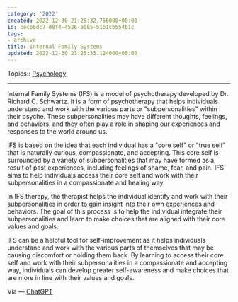 ```yaml
---
category: '2022'
created: 2022-12-30 21:25:32.756000+00:00
id: cecb6dc7-d8f4-4526-a085-51b1cb554b1c
tags:
- archive
title: Internal Family Systems
updated: 2022-12-30 21:25:33.124000+00:00
---
```

   
Topics:: [Psychology](../topics/psychology.md)   
   
   
---   
   
Internal Family Systems (IFS) is a model of psychotherapy developed by Dr. Richard C. Schwartz. It is a form of psychotherapy that helps individuals understand and work with the various parts or "subpersonalities" within their psyche. These subpersonalities may have different thoughts, feelings, and behaviors, and they often play a role in shaping our experiences and responses to the world around us.   
   
IFS is based on the idea that each individual has a "core self" or "true self" that is naturally curious, compassionate, and accepting. This core self is surrounded by a variety of subpersonalities that may have formed as a result of past experiences, including feelings of shame, fear, and pain. IFS aims to help individuals access their core self and work with their subpersonalities in a compassionate and healing way.   
   
In IFS therapy, the therapist helps the individual identify and work with their subpersonalities in order to gain insight into their own experiences and behaviors. The goal of this process is to help the individual integrate their subpersonalities and learn to make choices that are aligned with their core values and goals.   
   
IFS can be a helpful tool for self-improvement as it helps individuals understand and work with the various parts of themselves that may be causing discomfort or holding them back. By learning to access their core self and work with their subpersonalities in a compassionate and accepting way, individuals can develop greater self-awareness and make choices that are more in line with their values and goals.   
   
Via — [ChatGPT](../devlog/ChatGPT.md)